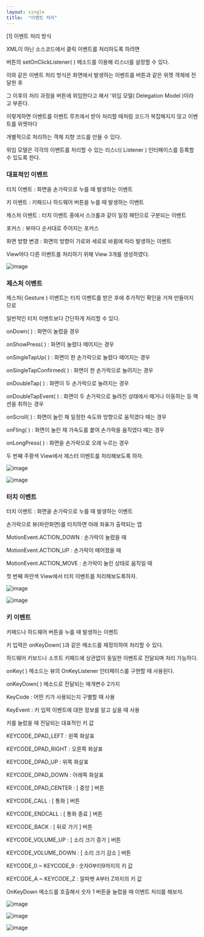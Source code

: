```yaml
---
layout: single
title:  "이벤트 처리"
---
```

 

[1] 이벤트 처리 방식

 

XML이 아닌 소스코드에서 클릭 이벤트를 처리하도록 하려면

버튼의 setOnClickListener( ) 메소드를 이용해 리스너를 설정할 수 있다.

 

이와 같은 이벤트 처리 방식은 화면에서 발생하는 이벤트를 버튼과 같은 위젯 객체에 전달한 후

그 이후의 처리 과정을 버튼에 위임한다고 해서 '위임 모델( Delegation Model )이라고 부른다.

 

이렇게하면 이벤트를 이벤트 루프에서 받아 처리할 때처럼 코드가 복잡해지지 않고 이벤트를 위젯마다

개별적으로 처리하는 객체 지향 코드를 만들 수 있다.


위임 모델은 각각의 이벤트를 처리할 수 있는 리스너( Listener ) 인터페이스를 등록할 수 있도록 한다.


### 대표적인 이벤트

터치 이벤트 : 화면을 손가락으로 누를 때 발생하는 이벤트

키 이벤트 : 키패드나 하드웨어 버튼을 누를 때 발생하는 이벤트

제스처 이벤트 : 터치 이벤트 중에서 스크롤과 같이 일정 패턴으로 구분되는 이벤트

포커스 : 뷰마다 순서대로 주어지는 포커스

화면 방향 변경 : 화면의 방향이 가로와 세로로 바뀜에 따라 발생하는 이벤트


View마다 다른 이벤트를 처리하기 위해 View 3개를 생성하였다.

![image](https://user-images.githubusercontent.com/73388615/141713131-a646556f-1e27-4b4f-93a9-41ea1b968f5f.png)




### 제스처 이벤트
제스처( Gesture ) 이벤트는 터치 이벤트를 받은 후에 추가적인 확인을 거쳐 만들어지므로

일반적인 터치 이벤트보다 간단하게 처리할 수 있다.

onDown( ) : 화면이 눌렸을 경우

onShowPress( ) : 화면이 눌렸다 떼어지는 경우

onSingleTapUp( ) : 화면이 한 손가락으로 눌렸다 떼어지는 경우

onSingleTapConfirmed( ) : 화면이 한 손가락으로 눌려지는 경우

onDoubleTap( ) : 화면이 두 손가락으로 눌려지는 경우

onDoubleTapEvent( ) : 화면이 두 손가락으로 눌려진 상태에서 떼거나 이동하는 등 액션을 취하는 경우

onScroll( ) : 화면이 눌린 채 일정한 속도와 방향으로 움직였다 떼는 경우

onFling( ) : 화면이 눌린 채 가속도를 붙여 손가락을 움직였다 떼는 경우 

onLongPress( ) : 화면을 손가락으로 오래 누르는 경우

두 번째 주황색 View에서 제스터 이벤트를 처리해보도록 하자.

![image](https://user-images.githubusercontent.com/73388615/141713443-40d3e956-5c80-4e85-b027-218a0dda4ed1.png)

![image](https://user-images.githubusercontent.com/73388615/141713493-024727b2-8498-4a4a-a077-9d734d177353.png)
 
 
### 터치 이벤트
터치 이벤트 : 화면을 손가락으로 누를 때 발생하는 이벤트

손가락으로 뷰(파란화면)를 터치하면 아래 좌표가 출력되는 앱 

MotionEvent.ACTION_DOWN : 손가락이 눌렸을 때

MotionEvent.ACTION_UP : 손가락이 떼어졌을 때

MotionEvent.ACTION_MOVE : 손가락이 눌린 상태로 움직일 때

첫 번째 파란색 View에서 터치 이벤트를 처리해보도록하자.

![image](https://user-images.githubusercontent.com/73388615/141713477-9ca9c287-d2be-4b2d-871c-3c776514ea88.png)

![image](https://user-images.githubusercontent.com/73388615/141713507-ba74a2ff-4ccb-4cb3-9a6a-f71a25dee1ac.png)


### 키 이벤트

키패드나 하드웨어 버튼을 누를 때 발생하는 이벤트

 

키 입력은 onKeyDown( )과 같은 메소드를 재정의하여 처리할 수 있다.

하드웨어 키보드나 소프트 키패드에 상관없이 동일한 이벤트로 전달되며 처리 가능하다.

onKey( ) 메소드는 뷰의 OnKeyListener 인터페이스를 구현할 때  사용된다.

 

onKeyDown( ) 메소드로 전달되는 매개변수 2가지

KeyCode : 어떤 키가 사용되는지 구별할 때 사용

KeyEvent : 키 입력 이벤트에 대한 정보를 알고 싶을 때 사용


키를 눌렀을 때 전달되는 대표적인 키 값

KEYCODE_DPAD_LEFT : 왼쪽 화살표

KEYCODE_DPAD_RIGHT :  오른쪽 화살표

KEYCODE_DPAD_UP : 위쪽 화살표

KEYCODE_DPAD_DOWN : 아래쪽 화살표

KEYCODE_DPAD_CENTER : [ 중앙 ] 버튼

KEYCODE_CALL : [ 통화 ] 버튼

KEYCODE_ENDCALL : [ 통화 종료 ] 버튼

KEYCODE_BACK : [ 뒤로 가기 ] 버튼

KEYCODE_VOLUME_UP : [ 소리 크기 증가 ] 버튼

KEYCODE_VOLUME_DOWN : [ 소리 크기 감소 ] 버튼

KEYCODE_0 ~ KEYCODE_9 : 숫자0부터9까지의 키 값

KEYCODE_A ~ KEYCODE_Z : 알파벳 A부터 Z까지의 키 값

OnKeyDown 메소드를 호출해서 숫자 1 버튼을 눌렀을 때 이벤트 처리를 해보자.

![image](https://user-images.githubusercontent.com/73388615/141714099-9b4a5cda-57e8-4f08-9f7b-713ad41af9ee.png)

![image](https://user-images.githubusercontent.com/73388615/141714293-596a49d4-263c-401b-ac57-f29fb62e52a6.png)

![image](https://user-images.githubusercontent.com/73388615/141714116-5f823633-dbbe-48d1-9820-8598f09fd082.png)


